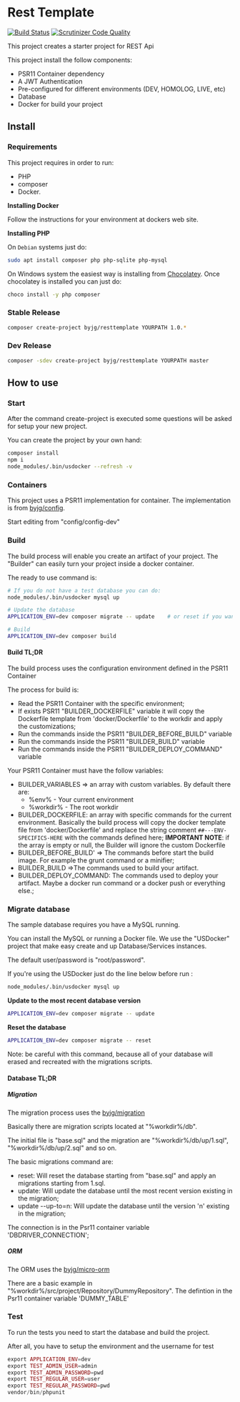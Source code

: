 # Rest Template

[![Build Status](https://travis-ci.org/byjg/php-rest-template.svg?branch=master)](https://travis-ci.org/byjg/php-rest-template)
[![Scrutinizer Code Quality](https://scrutinizer-ci.com/g/byjg/php-rest-template/badges/quality-score.png?b=master)](https://scrutinizer-ci.com/g/byjg/php-rest-template/?branch=master)

This project creates a starter project for REST Api

This project install the follow components:
- PSR11 Container dependency
- A JWT Authentication
- Pre-configured for different environments (DEV, HOMOLOG, LIVE, etc)
- Database
- Docker for build your project 

## Install

### Requirements

This project requires in order to run:
 - PHP
 - composer
 - Docker. 

**Installing Docker**

Follow the instructions for your environment at dockers web site.


**Installing PHP**

On `Debian` systems just do:

```bash
sudo apt install composer php php-sqlite php-mysql
```

On Windows system the easiest way is installing from [Chocolatey](https://chocolatey.org/install). 
Once chocolatey is installed you can just do:

```bash
choco install -y php composer
```

### Stable Release

```bash
composer create-project byjg/resttemplate YOURPATH 1.0.*
```

### Dev Release

```bash
composer -sdev create-project byjg/resttemplate YOURPATH master
```

## How to use

### Start

After the command create-project is executed some questions will be asked for setup your new project.

You can create the project by your own hand:

```bash
composer install
npm i
node_modules/.bin/usdocker --refresh -v
``` 

### Containers

This project uses a PSR11 implementation for container. 
The implementation is from [byjg/config](https://github.com/byjg/config). 

Start editing from "config/config-dev"

### Build

The build process will enable you create an artifact of your project. 
The "Builder" can easily turn your project inside a docker container.

The ready to use command is:

```bash
# If you do not have a test database you can do:
node_modules/.bin/usdocker mysql up

# Update the database
APPLICATION_ENV=dev composer migrate -- update    # or reset if you want to recreate

# Build
APPLICATION_ENV=dev composer build
```

#### Build TL;DR

The build process uses the configuration environment defined in the PSR11 Container 

The process for build is:
- Read the PSR11 Container with the specific environment;
- If exists PSR11 "BUILDER_DOCKERFILE" variable it will copy the Dockerfile template from 'docker/Dockerfile' 
to the workdir and apply the customizations;
- Run the commands inside the PSR11 "BUILDER_BEFORE_BUILD" variable
- Run the commands inside the PSR11 "BUILDER_BUILD" variable
- Run the commands inside the PSR11 "BUILDER_DEPLOY_COMMAND" variable

Your PSR11 Container must have the follow variables:

- BUILDER_VARIABLES => an array with custom variables. By default there are:
    - %env% - Your current environment
    - %workdir% - The root workdir
- BUILDER_DOCKERFILE: an array with specific commands for the current environment. Basically
the build process will copy the docker template file from 'docker/Dockerfile' and replace the 
string comment `##---ENV-SPECIFICS-HERE` with the commands defined here; **IMPORTANT NOTE**: if the array is empty
or null, the Builder will ignore the custom Dockerfile
- BUILDER_BEFORE_BUILD' => The commands before start the build image. For example the grunt command or a minifier; 
- BUILDER_BUILD =>The commands used to build your artifact. 
- BUILDER_DEPLOY_COMMAND: The commands used to deploy your artifact. Maybe a docker run command or 
a docker push or everything else.;


### Migrate database

The sample database requires you have a MySQL running. 

You can install the MySQL or running a Docker file. We use the "USDocker"
project that make easy create and up Database/Services instances. 

The default user/password is "root/password".

If you're using the USDocker just do the line below before run :

```bash
node_modules/.bin/usdocker mysql up
```

**Update to the most recent database version**

```bash
APPLICATION_ENV=dev composer migrate -- update
```

**Reset the database**

```bash
APPLICATION_ENV=dev composer migrate -- reset
```

Note: be careful with this command, because all of your database will erased 
and recreated with the migrations scripts.

#### Database TL;DR

##### Migration

The migration process uses the [byjg/migration](https://github.com/byjg/migration)

Basically there are migration scripts located at "%workdir%/db".

The initial file is "base.sql" and the migration are "%workdir%/db/up/1.sql", "%workdir%/db/up/2.sql" and so on. 

The basic migrations command are:
- reset: Will reset the database starting from "base.sql" and apply an migrations starting from 1.sql.
- update: Will update the database until the most recent version existing in the migration;
- update --up-to=n: Will update the database until the version 'n' existing in the migration;

The connection is in the Psr11 container variable 'DBDRIVER_CONNECTION';

##### ORM

The ORM uses the [byjg/micro-orm](https://github.com/byjg/micro-orm)

There are a basic example in "%workdir%/src/project/Repository/DummyRepository". 
The defintion in the Psr11 container variable 'DUMMY_TABLE'

### Test

To run the tests you need to start the database and build the project. 

After all, you have to setup the environment and the username for test

```php
export APPLICATION_ENV=dev
export TEST_ADMIN_USER=admin
export TEST_ADMIN_PASSWORD=pwd
export TEST_REGULAR_USER=user
export TEST_REGULAR_PASSWORD=pwd
vendor/bin/phpunit
```